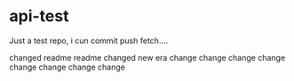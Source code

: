 api-test
========

Just a test repo, i cun commit push fetch....

changed readme
readme changed
new era
change
change
change
change
change
change
change
change
